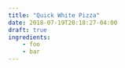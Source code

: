 ```yaml
---
title: "Quick White Pizza"
date: 2018-07-19T20:18:27-04:00
draft: true
ingredients:
    - foo
    - bar
---
```

